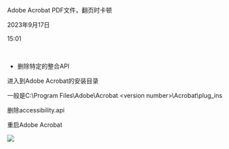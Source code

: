 Adobe Acrobat PDF文件，翻页时卡顿

2023年9月17日

15:01

 

-   删除特定的整合API

进入到Adobe Acrobat的安装目录

一般是C:\\Program Files\\Adobe\\Acrobat \<version number\>\\Acrobat\\plug\_ins

删除accessibility.api

重启Adobe Acrobat

![](..\..\..\..\assets\004_Adobe_Acrobat_PDF文件，翻页时卡顿_000.png)

 

